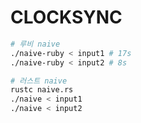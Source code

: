 CLOCKSYNC
========

```bash
# 루비 naive
./naive-ruby < input1 # 17s
./naive-ruby < input2 # 8s

# 러스트 naive
rustc naive.rs
./naive < input1
./naive < input2
```
